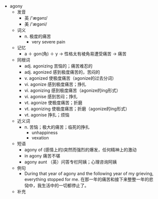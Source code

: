 - agony
  - 发音
    - 英 /'ægənɪ/
    - 美 /'æɡəni/
  - 词义
    - n. 极度的痛苦
      - very severe pain
  - 记忆
    - a ＋ gon(角) ＋ y → 性格太有棱角易遭受痛苦 → 痛苦
  - 同根词
    - adj. agonizing 苦恼的；痛苦难忍的
    - adj. agonized 感到极度痛苦的，苦闷的
    - v. agonized 使极度痛苦（agonize的过去分词）
    - vi. agonize 感到极度痛苦；挣扎
    - vi. agonizing 感到极度痛苦（agonize的ing形式）
    - vi. agonise 感到苦闷；挣扎
    - vt. agonize 使极度痛苦；折磨
    - vt. agonizing 使极度痛苦；折磨（agonize的ing形式）
    - vt. agonise 挣扎；烦恼
  - 近义词
    - n. 苦恼；极大的痛苦；临死的挣扎
      - unhappiness
      - vexation
  - 短语
    - agony of (感情上的)突然而强烈的爆发，任何精神上的激动
    - in agony 痛苦不堪
    - agony aunt （英）问答专栏阿姨；心理咨询阿姨
  - 例句
    - During that year of agony and the following year of my grieving, everything stopped for me. 在那一年的痛苦和接下来整整一年的悲恸中，我生活中的一切都停止了。
  - 补充